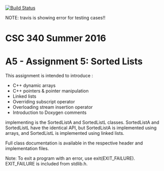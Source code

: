 [![Build Status](https://travis-ci.com/csc340/assignment-5-sorted-lists-getmehub.svg?token=1xNLxHvtjRcVvNkHwXMN&branch=master)](https://travis-ci.com/csc340/assignment-5-sorted-lists-getmehub)

NOTE: travis is showing error for testing cases!!
# CSC 340 Summer 2016 
# A5 - Assignment 5: Sorted Lists

This assignment is intended to introduce :
* C++ dynamic arrays
* C++ pointers & pointer manipulation
* Linked lists
* Overriding subscript operator
* Overloading stream insertion operator
* Introduction to Doxygen comments

implementing is the SortedListA and SortedListL classes.  SortedListA and SortedListL have the identical API, but SortedListA is implemented using arrays, and SortedListL is implemented using linked lists.  

Full class documentation is available in the respective header and implementation files.

Note:  To exit a program with an error, use exit(EXIT_FAILURE).  EXIT_FAILURE is included from stdlib.h.
 
